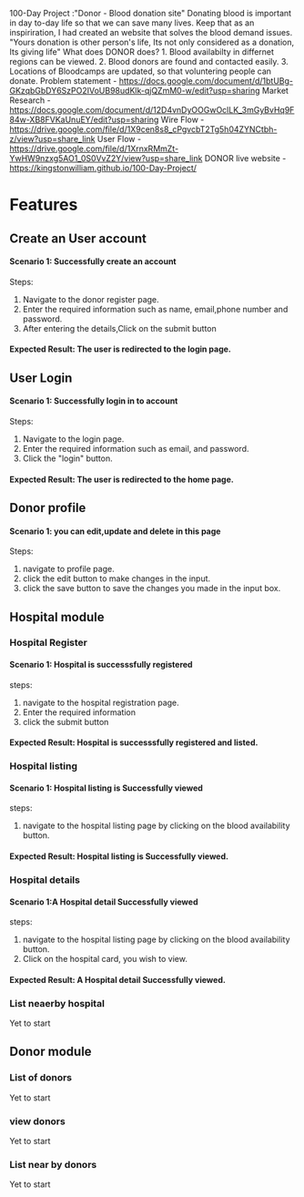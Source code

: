 100-Day Project :"Donor - Blood donation site" Donating blood is important in
day to-day life so that we can save many lives. Keep that as an inspiriration, I
had created an website that solves the blood demand issues. "Yours donation is
other person's life, Its not only considered as a donation, Its giving life"
What does DONOR does? 1. Blood availabilty in differnet regions can be viewed.
2. Blood donors are found and contacted easily. 3. Locations of Bloodcamps are
updated, so that voluntering people can donate. Problem statement -
https://docs.google.com/document/d/1btUBg-GKzqbGbDY6SzPO2IVoUB98udKlk-qjQZmM0-w/edit?usp=sharing
Market Research -
https://docs.google.com/document/d/12D4vnDyOOGwOclLK_3mGyBvHq9F84w-XB8FVKaUnuEY/edit?usp=sharing
Wire Flow -
https://drive.google.com/file/d/1X9cen8s8_cPgvcbT2Tg5h04ZYNCtbh-z/view?usp=share_link
User Flow -
https://drive.google.com/file/d/1XrnxRMmZt-YwHW9nzxg5AO1_0S0VvZ2Y/view?usp=share_link
DONOR live website - https://kingstonwilliam.github.io/100-Day-Project/

<h1>Features</h1>

<h2>Create an User account</h2>
<h4>Scenario 1: Successfully create an account</h4>
<p>Steps:</p>
<ol>
  <li>Navigate to the donor register page.</li>
  <li>Enter the required information such as name, email,phone number and
    password.
  </li>
  <li>After entering the details,Click on the submit button</li>
</ol>
<h4>Expected Result: The user is redirected to the login page.</h4>


<h2>User Login</h2>
<h4>Scenario 1: Successfully login in to account</h4>
<p>Steps:</p>
<ol>
  <li>Navigate to the login page.</li>
  <li>Enter the required information such as email, and password.</li>
  <li>Click the "login" button.</li>
</ol>
<h4>Expected Result: The user is redirected to the home page.</h4>

<!-- <h2>Donor module</h2>
<h3>register</h3>
<h4> scenario 1: Successfully  register as an donor</h4>
<p>steps:</p>
<ol>
    <li>Navigate to the donor registration page.</li>
    <li>Enter the required information</li>
    <li>After entering the details,Click on the submit button </li>
</ol>
<h4>Expected Result: The user is redirected to the profile page.</h4> -->

<h2>Donor profile</h2>
<h4>Scenario 1: you can edit,update and delete in this page</h4>
<p>Steps:</p>
<ol>
  <li>navigate to profile page.</li>
  <li>click the edit button to make changes in the input.</li>
  <li>click the save button to save the changes you made in the input box.</li>
</ol>

<h2>Hospital module</h2>

<h3>Hospital Register</h3>
<h4>Scenario 1: Hospital is successsfully registered</h4>
<p>steps:</p>
<ol>
  <li>navigate to the hospital registration page.</li>
  <li>Enter the required information</li>
  <li>click the submit button</li>
</ol>
<h4>Expected Result: Hospital is successsfully registered and listed.</h4>

<h3>Hospital listing</h3>
<h4>Scenario 1: Hospital listing is Successfully viewed</h4>
<p>steps:</p>
<ol>
  <li>navigate to the hospital listing page by clicking on the blood availability button.</li>
</ol>
<h4>Expected Result: Hospital listing is Successfully viewed.</h4>

<h3>Hospital details</h3>
<h4>Scenario 1:A Hospital detail Successfully viewed</h4>
<p>steps:</p>
<ol>
  <li>navigate to the hospital listing page by clicking on the blood availability button.</li>
  <li>Click on the hospital card, you wish to view.</li>
</ol>
<h4>Expected Result: A Hospital detail Successfully viewed.</h4>

<h3>List neaerby hospital</h3>
<p>Yet to start</p>
 
<h2>Donor module</h2>

<h3>List of donors</h3>
<p>Yet to start</p>
<h3>view donors</h3>
<p>Yet to start</p>
<h3>List near by donors</h3>
<p>Yet to start</p>
